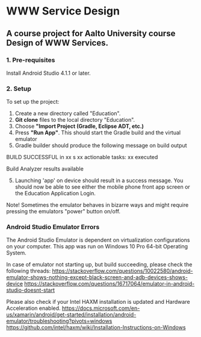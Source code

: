 # WWW Service Design
A course project for Aalto University course Design of WWW Services. 
---

### 1. Pre-requisites
Install Android Studio 4.1.1 or later.

### 2. Setup

To set up the project:
1. Create a new directory called "Education".
1. <strong>Git clone</strong> files to the local directory "Education".
2. Choose  <strong>"Import Project (Gradle, Eclipse ADT, etc.)</strong>
3. Press   <strong>"Run App"</strong>. This should start the Gradle build and the virtual emulator
4. Gradle builder should produce the following message on build output

BUILD SUCCESSFUL in xx s
xx actionable tasks: xx executed

Build Analyzer results available

5. Launching 'app' on device should result in a success message. You should now be able to see either the mobile phone front app screen or the Education Application Login. 

Note! Sometimes the emulator behaves in bizarre ways and might require pressing the emulators "power" button on/off.


### Android Studio Emulator Errors

The Android Studio Emulator is dependent on virtualization configurations on your computer. This app was run on Windows 10 Pro 64-bit Operating System. 

In case of emulator not starting up, but build succeeding, please check the following threads: 
https://stackoverflow.com/questions/10022580/android-emulator-shows-nothing-except-black-screen-and-adb-devices-shows-device
https://stackoverflow.com/questions/16717064/emulator-in-android-studio-doesnt-start

Please also check if your Intel HAXM installation is updated and Hardware Acceleration enabled. 
https://docs.microsoft.com/en-us/xamarin/android/get-started/installation/android-emulator/troubleshooting?pivots=windows
https://github.com/intel/haxm/wiki/Installation-Instructions-on-Windows


